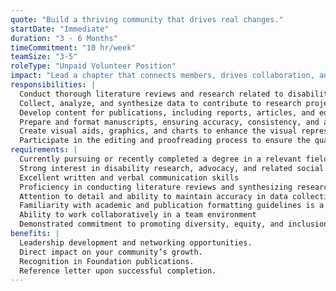 ```yaml
---
quote: "Build a thriving community that drives real changes."
startDate: "Immediate"
duration: "3 - 6 Months"
timeCommitment: "10 hr/week"
teamSize: "3-5"
roleType: "Unpaid Volunteer Position"
impact: "Lead a chapter that connects members, drives collaboration, and amplifies the Foundation's mission locally."
responsibilities: |
  Conduct thorough literature reviews and research related to disability studies and associated topics
  Collect, analyze, and synthesize data to contribute to research projects focused on disability-related issues
  Develop content for publications, including reports, articles, and educational materials
  Prepare and format manuscripts, ensuring accuracy, consistency, and adherence to publication guidelines
  Create visual aids, graphics, and charts to enhance the visual representation of research findings
  Participate in the editing and proofreading process to ensure the quality and clarity of written content
requirements: |
  Currently pursuing or recently completed a degree in a relevant field (e.g., Social Sciences, Psychology, Public Health, Communications)
  Strong interest in disability research, advocacy, and related social issues
  Excellent written and verbal communication skills
  Proficiency in conducting literature reviews and synthesizing research findings
  Attention to detail and ability to maintain accuracy in data collection and analysis
  Familiarity with academic and publication formatting guidelines is a plus
  Ability to work collaboratively in a team environment
  Demonstrated commitment to promoting diversity, equity, and inclusion
benefits: |
  Leadership development and networking opportunities.
  Direct impact on your community’s growth.
  Recognition in Foundation publications.
  Reference letter upon successful completion.
---
```

